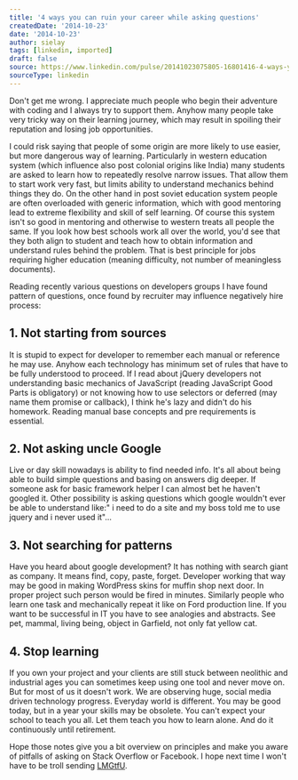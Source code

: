 ```yaml
---
title: '4 ways you can ruin your career while asking questions'
createdDate: '2014-10-23'
date: '2014-10-23'
author: sielay
tags: [linkedin, imported]
draft: false
source: https://www.linkedin.com/pulse/20141023075805-16801416-4-ways-you-can-ruin-your-career-while-asking-questions/
sourceType: linkedin
---
```


Don't get me wrong. I appreciate much people who begin their adventure with coding and I always try to support them. Anyhow many people take very tricky way on their learning journey, which may result in spoiling their reputation and losing job opportunities.

I could risk saying that people of some origin are more likely to use easier, but more dangerous way of learning. Particularly in western education system (which influence also post colonial origins like India) many students are asked to learn how to repeatedly resolve narrow issues. That allow them to start work very fast, but limits ability to understand mechanics behind things they do. On the other hand in post soviet education system people are often overloaded with generic information, which with good mentoring lead to extreme flexibility and skill of self learning. Of course this system isn't so good in mentoring and otherwise to western treats all people the same. If you look how best schools work all over the world, you'd see that they both align to student and teach how to obtain information and understand rules behind the problem. That is best principle for jobs requiring higher education (meaning difficulty, not number of meaningless documents).

Reading recently various questions on developers groups I have found pattern of questions, once found by recruiter may influence negatively hire process:

## 1. Not starting from sources

It is stupid to expect for developer to remember each manual or reference he may use. Anyhow each technology has minimum set of rules that have to be fully understood to proceed. If I read about jQuery developers not understanding basic mechanics of JavaScript (reading JavaScript Good Parts is obligatory) or not knowing how to use selectors or deferred (may name them promise or callback), I think he's lazy and didn't do his homework. Reading manual base concepts and pre requirements is essential.

## 2. Not asking uncle Google

Live or day skill nowadays is ability to find needed info. It's all about being able to build simple questions and basing on answers dig deeper. If someone ask for basic framework helper I can almost bet he haven't googled it. Other possibility is asking questions which google wouldn't ever be able to understand like:" i need to do a site and my boss told me to use jquery and i never used it"...

## 3. Not searching for patterns

Have you heard about google development? It has nothing with search giant as company. It means find, copy, paste, forget. Developer working that way may be good in making WordPress skins for muffin shop next door. In proper project such person would be fired in minutes. Similarly people who learn one task and mechanically repeat it like on Ford production line. If you want to be successful in IT you have to see analogies and abstracts. See pet, mammal, living being, object in Garfield, not only fat yellow cat.

## 4. Stop learning

If you own your project and your clients are still stuck between neolithic and industrial ages you can sometimes keep using one tool and never move on. But for most of us it doesn't work. We are observing huge, social media driven technology progress. Everyday world is different. You may be good today, but in a year your skills may be obsolete. You can't expect your school to teach you all. Let them teach you how to learn alone. And do it continuously until retirement.

Hope those notes give you a bit overview on principles and make you aware of pitfalls of asking on Stack Overflow or Facebook. I hope next time I won't have to be troll sending [LMGtfU](http://lmgtfy.com/).
